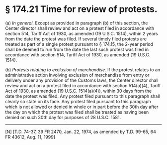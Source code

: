# § 174.21   Time for review of protests.

(a) *In general.* Except as provided in paragraph (b) of this section, the Center director shall review and act on a protest filed in accordance with section 514, Tariff Act of 1930, as amended (19 U.S.C. 1514), within 2 years from the date the protest was filed. If several timely filed protests are treated as part of a single protest pursuant to § 174.15, the 2-year period shall be deemed to run from the date the last such protest was filed in accordance with section 514, Tariff Act of 1930, as amended (19 U.S.C. 1514). 


(b) *Protests relating to exclusion of merchandise.* If the protest relates to an administrative action involving exclusion of merchandise from entry or delivery under any provision of the Customs laws, the Center director shall review and act on a protest filed in accordance with section 514(a)(4), Tariff Act of 1930, as amended (19 U.S.C. 1514(a)(4)), within 30 days from the date the protest was filed. Any protest filed pursuant to this paragraph shall clearly so state on its face. Any protest filed pursuant to this paragraph which is not allowed or denied in whole or in part before the 30th day after the day on which the protest was filed shall be treated as having been denied on such 30th day for purposes of 28 U.S.C. 1581.



---

[N] [T.D. 74-37, 39 FR 2470, Jan. 22, 1974, as amended by T.D. 99-65, 64 FR 43612, Aug. 11, 1999]




